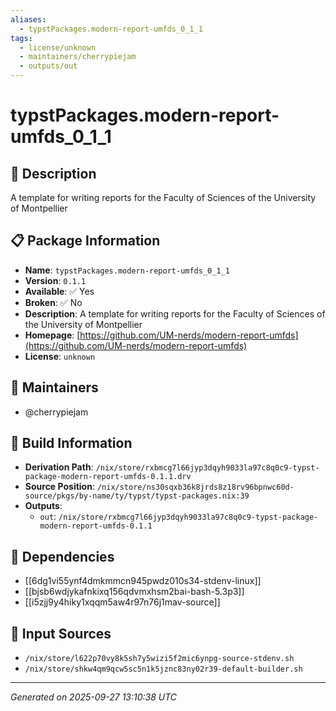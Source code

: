 ```yaml
---
aliases:
  - typstPackages.modern-report-umfds_0_1_1
tags:
  - license/unknown
  - maintainers/cherrypiejam
  - outputs/out
---
```


# typstPackages.modern-report-umfds_0_1_1

## 📝 Description

A template for writing reports for the Faculty of Sciences of the University of Montpellier

## 📋 Package Information

- **Name**: `typstPackages.modern-report-umfds_0_1_1`
- **Version**: `0.1.1`
- **Available**: ✅ Yes
- **Broken**: ✅ No
- **Description**: A template for writing reports for the Faculty of Sciences of the University of Montpellier
- **Homepage**: [https://github.com/UM-nerds/modern-report-umfds](https://github.com/UM-nerds/modern-report-umfds)
- **License**: `unknown`
## 👥 Maintainers

- @cherrypiejam


## 🔧 Build Information

- **Derivation Path**: `/nix/store/rxbmcg7l66jyp3dqyh9033la97c8q0c9-typst-package-modern-report-umfds-0.1.1.drv`
- **Source Position**: `/nix/store/ns30sqxb36k8jrds8z18rv96bpnwc60d-source/pkgs/by-name/ty/typst/typst-packages.nix:39`
- **Outputs**:
  - `out`:  `/nix/store/rxbmcg7l66jyp3dqyh9033la97c8q0c9-typst-package-modern-report-umfds-0.1.1`

## 🔗 Dependencies

- [[6dg1vi55ynf4dmkmmcn945pwdz010s34-stdenv-linux]]
- [[bjsb6wdjykafnkixq156qdvmxhsm2bai-bash-5.3p3]]
- [[i5zjj9y4hiky1xqqm5aw4r97n76j1mav-source]]

## 📁 Input Sources

- `/nix/store/l622p70vy8k5sh7y5wizi5f2mic6ynpg-source-stdenv.sh`
- `/nix/store/shkw4qm9qcw5sc5n1k5jznc83ny02r39-default-builder.sh`

---
*Generated on 2025-09-27 13:10:38 UTC*
